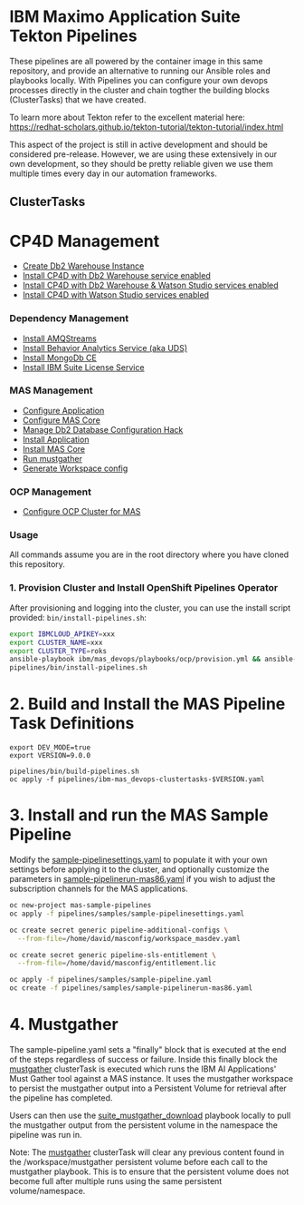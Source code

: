 # IBM Maximo Application Suite Tekton Pipelines

These pipelines are all powered by the container image in this same repository, and provide an alternative to running our Ansible roles and playbooks locally.  With Pipelines you can configure your own devops processes directly in the cluster and chain togther the building blocks (ClusterTasks) that we have created.

To learn more about Tekton refer to the excellent material here: https://redhat-scholars.github.io/tekton-tutorial/tekton-tutorial/index.html

This aspect of the project is still in active development and should be considered pre-release.  However, we are using these extensively in our own development, so they should be pretty reliable given we use them multiple times every day in our automation frameworks.

## ClusterTasks

# CP4D Management
- [Create Db2 Warehouse Instance](tasks/cp4d/create-db2-instance.yaml)
- [Install CP4D with Db2 Warehouse service enabled](tasks/cp4d/install-services-db2.yaml)
- [Install CP4D with Db2 Warehouse & Watson Studio services enabled](tasks/cp4d/install-services-fullstack.yaml)
- [Install CP4D with Watson Studio services enabled](tasks/cp4d/install-services-watsonstudio.yaml)

### Dependency Management
- [Install AMQStreams](tasks/dependencies/install-amqstreams.yaml)
- [Install Behavior Analytics Service (aka UDS)](tasks/dependencies/install-uds.yaml)
- [Install MongoDb CE](tasks/dependencies/install-mongodb-ce.yaml)
- [Install IBM Suite License Service](tasks/dependencies/install-sls.yaml)

### MAS Management
- [Configure Application](tasks/mas/configure-app.yaml)
- [Configure MAS Core](tasks/mas/configure-suite.yaml)
- [Manage Db2 Database Configuration Hack](tasks/mas/hack-manage-db2.yaml)
- [Install Application](tasks/mas/install-app.yaml)
- [Install MAS Core](tasks/mas/install-suite.yaml)
- [Run mustgather](tasks/mas/mustgather.yaml)
- [Generate Workspace config](tasks/mas/gencfg-workspace.yaml)

### OCP Management
- [Configure OCP Cluster for MAS](tasks/ocp/configure-ocp.yaml)


### Usage
All commands assume you are in the root directory where you have cloned this repository.

### 1. Provision Cluster and Install OpenShift Pipelines Operator
After provisioning and logging into the cluster, you can use the install script provided: `bin/install-pipelines.sh`:

```bash
export IBMCLOUD_APIKEY=xxx
export CLUSTER_NAME=xxx
export CLUSTER_TYPE=roks
ansible-playbook ibm/mas_devops/playbooks/ocp/provision.yml && ansible-playbook ibm/mas_devops/playbooks/cp4d/hack-worker-nodes.yml
pipelines/bin/install-pipelines.sh
```


# 2. Build and Install the MAS Pipeline Task Definitions
```
export DEV_MODE=true
export VERSION=9.0.0

pipelines/bin/build-pipelines.sh
oc apply -f pipelines/ibm-mas_devops-clustertasks-$VERSION.yaml
```

# 3. Install and run the MAS Sample Pipeline
Modify the [sample-pipelinesettings.yaml](samples/sample-pipelinesettings.yaml) to populate it with your own settings before applying it to the cluster, and optionally customize the parameters in [sample-pipelinerun-mas86.yaml](samples/sample-pipelinerun-mas86.yaml) if you wish to adjust the subscription channels for the MAS applications.

```bash
oc new-project mas-sample-pipelines
oc apply -f pipelines/samples/sample-pipelinesettings.yaml

oc create secret generic pipeline-additional-configs \
  --from-file=/home/david/masconfig/workspace_masdev.yaml

oc create secret generic pipeline-sls-entitlement \
  --from-file=/home/david/masconfig/entitlement.lic

oc apply -f pipelines/samples/sample-pipeline.yaml
oc create -f pipelines/samples/sample-pipelinerun-mas86.yaml
```

# 4. Mustgather
The sample-pipeline.yaml sets a "finally" block that is executed at the end of the steps regardless of success or failure. Inside this finally block the [mustgather](tasks/mas/mustgather.yaml) clusterTask is executed which runs the IBM AI Applications' Must Gather tool against a MAS instance. It uses the mustgather workspace to persist the mustgather output into a Persistent Volume for retrieval after the pipeline has completed.

Users can then use the [suite_mustgather_download](../../ansible-devops/ibm/mas_devops/playbooks/mas/mustgather-download.yml) playbook locally to pull the mustgather output from the persistent volume in the namespace the pipeline was run in.

Note: The [mustgather](tasks/mas/mustgather.yaml) clusterTask will clear any previous content found in the /workspace/mustgather persistent volume before each call to the mustgather playbook. This is to ensure that the persistent volume does not become full after multiple runs using the same persistent volume/namespace.

